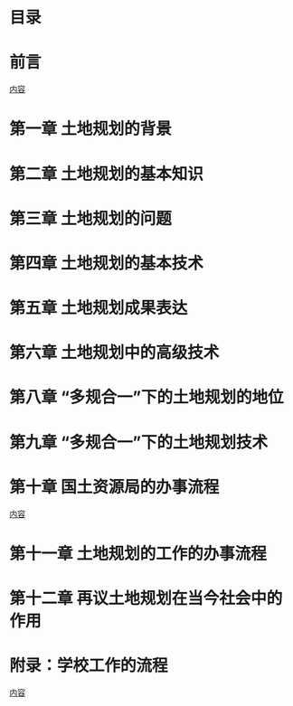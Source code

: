 # 目录

# 前言

[内容](https://github.com/htoooth/landuse/blob/master/preface.md)

# 第一章 土地规划的背景

# 第二章 土地规划的基本知识

# 第三章 土地规划的问题

# 第四章 土地规划的基本技术

# 第五章 土地规划成果表达

# 第六章 土地规划中的高级技术

# 第八章 “多规合一”下的土地规划的地位

# 第九章 “多规合一”下的土地规划技术

# 第十章 国土资源局的办事流程
[内容](https://github.com/htoooth/landuse/blob/master/updateDB.md)

# 第十一章 土地规划的工作的办事流程

# 第十二章 再议土地规划在当今社会中的作用

# 附录：学校工作的流程
[内容](https://github.com/htoooth/landuse/blob/master/workFlow.md)